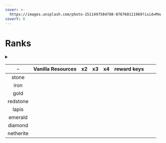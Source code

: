```yaml
---
cover: >-
  https://images.unsplash.com/photo-1511497584788-876760111969?ixid=MnwxMjA3fDB8MHxwaG90by1wYWdlfHx8fGVufDB8fHx8&ixlib=rb-1.2.1&auto=format&fit=crop&w=3432&q=80
coverY: 0
---
```


# Ranks

<details>

<summary></summary>



</details>

<table><thead><tr><th align="center">-</th><th data-type="files">Vanilla Resources</th><th align="center">x2</th><th align="center">x3</th><th align="center">x4</th><th align="center">reward keys</th><th></th><th></th></tr></thead><tbody><tr><td align="center">stone</td><td></td><td align="center"></td><td align="center"></td><td align="center"></td><td align="center"></td><td></td><td></td></tr><tr><td align="center">iron</td><td></td><td align="center"></td><td align="center"></td><td align="center"></td><td align="center"></td><td></td><td></td></tr><tr><td align="center">gold</td><td></td><td align="center"></td><td align="center"></td><td align="center"></td><td align="center"></td><td></td><td></td></tr><tr><td align="center">redstone</td><td></td><td align="center"></td><td align="center"></td><td align="center"></td><td align="center"></td><td></td><td></td></tr><tr><td align="center">lapis</td><td></td><td align="center"></td><td align="center"></td><td align="center"></td><td align="center"></td><td></td><td></td></tr><tr><td align="center">emerald</td><td></td><td align="center"></td><td align="center"></td><td align="center"></td><td align="center"></td><td></td><td></td></tr><tr><td align="center">diamond</td><td></td><td align="center"></td><td align="center"></td><td align="center"></td><td align="center"></td><td></td><td></td></tr><tr><td align="center">netherite</td><td></td><td align="center"></td><td align="center"></td><td align="center"></td><td align="center"></td><td></td><td></td></tr></tbody></table>

